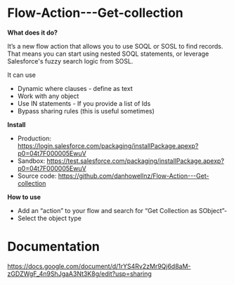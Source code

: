# Flow-Action---Get-collection

**What does it do?**

It’s a new flow action that allows you to use SOQL or SOSL to find records. That means you can start using nested SOQL statements, or leverage Salesforce's fuzzy search logic from SOSL. 

It can use
- Dynamic where clauses - define as text
- Work with any object
- Use IN statements - If you provide a list of Ids
- Bypass sharing rules (this is useful sometimes)


**Install**
- Production: https://login.salesforce.com/packaging/installPackage.apexp?p0=04t7F000005EwuV
- Sandbox: https://test.salesforce.com/packaging/installPackage.apexp?p0=04t7F000005EwuV
- Source code: https://github.com/danhowellnz/Flow-Action---Get-collection

**How to use**

- Add an “action” to your flow and search for “Get Collection as SObject”-
- Select the object type


# Documentation

https://docs.google.com/document/d/1rYS4Rv2zMr9Qj6d8aM-zGDZWgF_4n9ShJgaA3Nt3K8g/edit?usp=sharing


